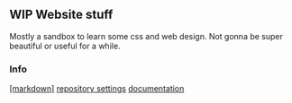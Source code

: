 ## WIP Website stuff
Mostly a sandbox to learn some css and web design. Not gonna be super beautiful or useful for a while.

### Info
[\[markdown\]](https://guides.github.com/features/mastering-markdown/) [repository settings](https://github.com/jfzieg/jfzieg.github.io/settings) [documentation](https://help.github.com/categories/github-pages-basics/) 
